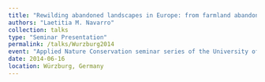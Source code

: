 ```yaml
---
title: "Rewilding abandoned landscapes in Europe: from farmland abandonment to self-sustaining ecosystems"
authors: "Laetitia M. Navarro"
collection: talks
type: "Seminar Presentation"
permalink: /talks/Wurzburg2014
event: "Applied Nature Conservation seminar series of the University of Würzburg"
date: 2014-06-16
location: Würzburg, Germany
---
```

